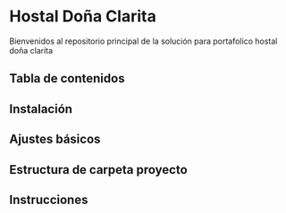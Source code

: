 # Hostal Doña Clarita
Bienvenidos al repositorio principal de la solución para portafolico hostal doña clarita
## Tabla de contenidos



## Instalación


## Ajustes básicos


## Estructura de carpeta proyecto


## Instrucciones
